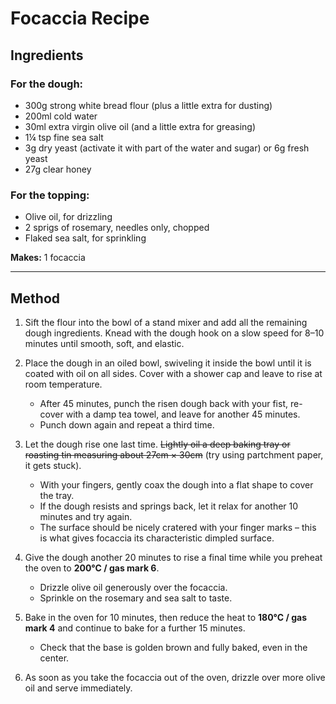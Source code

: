 # Focaccia Recipe

## Ingredients

### For the dough:
- 300g strong white bread flour (plus a little extra for dusting)  
- 200ml cold water  
- 30ml extra virgin olive oil (and a little extra for greasing)  
- 1¼ tsp fine sea salt  
- 3g dry yeast (activate it with part of the water and sugar) or 6g fresh yeast 
- 27g clear honey 

### For the topping:
- Olive oil, for drizzling  
- 2 sprigs of rosemary, needles only, chopped  
- Flaked sea salt, for sprinkling  

**Makes:** 1 focaccia  

---

## Method

1. Sift the flour into the bowl of a stand mixer and add all the remaining dough ingredients. Knead with the dough hook on a slow speed for 8–10 minutes until smooth, soft, and elastic.

2. Place the dough in an oiled bowl, swiveling it inside the bowl until it is coated with oil on all sides. Cover with a shower cap and leave to rise at room temperature.  
   - After 45 minutes, punch the risen dough back with your fist, re-cover with a damp tea towel, and leave for another 45 minutes.  
   - Punch down again and repeat a third time.  

3. Let the dough rise one last time. ~~Lightly oil a deep baking tray or roasting tin measuring about 27cm × 30cm~~ (try using partchment paper, it gets stuck).  
   - With your fingers, gently coax the dough into a flat shape to cover the tray.  
   - If the dough resists and springs back, let it relax for another 10 minutes and try again.  
   - The surface should be nicely cratered with your finger marks – this is what gives focaccia its characteristic dimpled surface.

4. Give the dough another 20 minutes to rise a final time while you preheat the oven to **200°C / gas mark 6**.  
   - Drizzle olive oil generously over the focaccia.  
   - Sprinkle on the rosemary and sea salt to taste.

5. Bake in the oven for 10 minutes, then reduce the heat to **180°C / gas mark 4** and continue to bake for a further 15 minutes.  
   - Check that the base is golden brown and fully baked, even in the center.

6. As soon as you take the focaccia out of the oven, drizzle over more olive oil and serve immediately.
